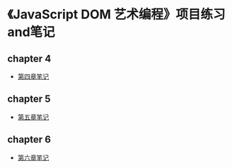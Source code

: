 # 《JavaScript DOM 艺术编程》项目练习and笔记

## chapter 4
- [第四章笔记](https://github.com/Leyiteyanzhi/JavaSript-DOM/blob/master/chapter4/note%20for%20chapter4.md)
## chapter 5
- [第五章笔记](https://github.com/Leyiteyanzhi/JavaSript-DOM/blob/master/chapter5/note%20for%20chapter5.md)
## chapter 6
- [第六章笔记](https://github.com/Leyiteyanzhi/JavaSript-DOM/blob/master/chapter6/note%20for%20chapter6.md)
